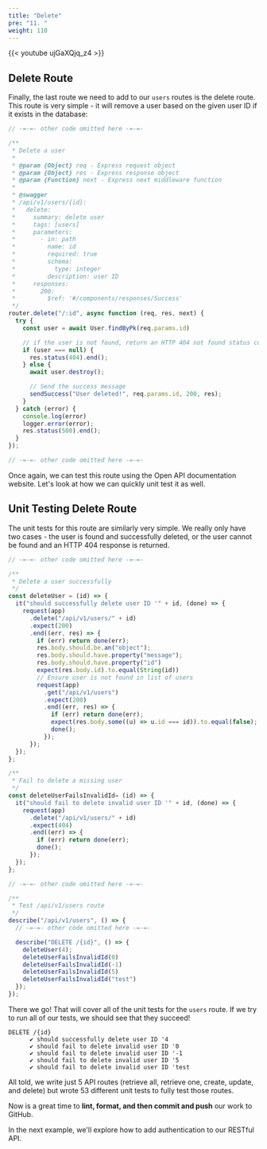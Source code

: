 ```yaml
---
title: "Delete"
pre: "11. "
weight: 110
---
```


{{< youtube ujGaXQjq_z4 >}}

## Delete Route

Finally, the last route we need to add to our `users` routes is the delete route. This route is very simple - it will remove a user based on the given user ID if it exists in the database:

```js {title="routes/api/v1/users.js"}
// -=-=- other code omitted here -=-=-

/**
 * Delete a user
 *
 * @param {Object} req - Express request object
 * @param {Object} res - Express response object
 * @param {Function} next - Express next middleware function
 *
 * @swagger
 * /api/v1/users/{id}:
 *   delete:
 *     summary: delete user
 *     tags: [users]
 *     parameters:
 *       - in: path
 *         name: id
 *         required: true
 *         schema:
 *           type: integer
 *         description: user ID
 *     responses:
 *       200:
 *         $ref: '#/components/responses/Success'
 */
router.delete("/:id", async function (req, res, next) {
  try {
    const user = await User.findByPk(req.params.id)

    // if the user is not found, return an HTTP 404 not found status code
    if (user === null) {
      res.status(404).end();
    } else {
      await user.destroy();

      // Send the success message
      sendSuccess("User deleted!", req.params.id, 200, res);
    }
  } catch (error) {
    console.log(error)
    logger.error(error);
    res.status(500).end();
  }
});

// -=-=- other code omitted here -=-=-
```

Once again, we can test this route using the Open API documentation website. Let's look at how we can quickly unit test it as well.

## Unit Testing Delete Route

The unit tests for this route are similarly very simple. We really only have two cases - the user is found and successfully deleted, or the user cannot be found and an HTTP 404 response is returned.

```js {title="test/api/v1/users.js"}
// -=-=- other code omitted here -=-=-

/**
 * Delete a user successfully
 */
const deleteUser = (id) => {
  it("should successfully delete user ID '" + id, (done) => {
    request(app)
      .delete("/api/v1/users/" + id)
      .expect(200)
      .end((err, res) => {
        if (err) return done(err);
        res.body.should.be.an("object");
        res.body.should.have.property("message");
        res.body.should.have.property("id")
        expect(res.body.id).to.equal(String(id))
        // Ensure user is not found in list of users
        request(app)
          .get("/api/v1/users")
          .expect(200)
          .end((err, res) => {
            if (err) return done(err);
            expect(res.body.some((u) => u.id === id)).to.equal(false);
            done();
          });
      });
  });
};

/**
 * Fail to delete a missing user
 */
const deleteUserFailsInvalidId= (id) => {
  it("should fail to delete invalid user ID '" + id, (done) => {
    request(app)
      .delete("/api/v1/users/" + id)
      .expect(404)
      .end((err) => {
        if (err) return done(err);
        done();
      });
  });
};

// -=-=- other code omitted here -=-=-

/**
 * Test /api/v1/users route
 */
describe("/api/v1/users", () => {
  // -=-=- other code omitted here -=-=-

  describe("DELETE /{id}", () => {
    deleteUser(4);
    deleteUserFailsInvalidId(0)
    deleteUserFailsInvalidId(-1)
    deleteUserFailsInvalidId(5)
    deleteUserFailsInvalidId("test")
  });
});
```

There we go! That will cover all of the unit tests for the `users` route. If we try to run all of our tests, we should see that they succeed!

``` {title="output"}
DELETE /{id}
      ✔ should successfully delete user ID '4
      ✔ should fail to delete invalid user ID '0
      ✔ should fail to delete invalid user ID '-1
      ✔ should fail to delete invalid user ID '5
      ✔ should fail to delete invalid user ID 'test
```

All told, we write just 5 API routes (retrieve all, retrieve one, create, update, and delete) but wrote 53 different unit tests to fully test those routes. 

Now is a great time to **lint, format, and then commit and push** our work to GitHub.

In the next example, we'll explore how to add authentication to our RESTful API.